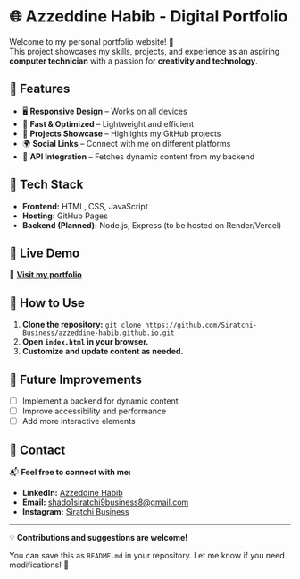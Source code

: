 # 🌐 Azzeddine Habib - Digital Portfolio  

Welcome to my personal portfolio website! 🚀  
This project showcases my skills, projects, and experience as an aspiring **computer technician** with a passion for **creativity and technology**.  

## 🔹 Features  
- 🖥️ **Responsive Design** – Works on all devices  
- 🚀 **Fast & Optimized** – Lightweight and efficient  
- 📂 **Projects Showcase** – Highlights my GitHub projects  
- 🌍 **Social Links** – Connect with me on different platforms  
- 🔗 **API Integration** – Fetches dynamic content from my backend  

## 🔹 Tech Stack  
- **Frontend:** HTML, CSS, JavaScript  
- **Hosting:** GitHub Pages  
- **Backend (Planned):** Node.js, Express (to be hosted on Render/Vercel)  

## 🔹 Live Demo  
🔗 **[Visit my portfolio](https://siratchi-business.github.io/azzeddine-habib.github.io/src/index.html)**  

## 🔹 How to Use  
1. **Clone the repository:**
   `
   git clone https://github.com/Siratchi-Business/azzeddine-habib.github.io.git
   `
3. **Open `index.html` in your browser.**  
4. **Customize and update content as needed.**  

## 🔹 Future Improvements  
- [ ] Implement a backend for dynamic content  
- [ ] Improve accessibility and performance  
- [ ] Add more interactive elements  

## 🔹 Contact  
📬 **Feel free to connect with me:**  
- **LinkedIn:** [Azzeddine Habib](https://www.linkedin.com/in/azzeddine-habib-79580a232/)  
- **Email:** [shado1siratchi9business8@gmail.com](mailto:shado1siratchi9business8@gmail.com)
- **Instagram:** [Siratchi Business](https://www.instagram.com/1siratchi.9business8/)  

---

💡 **Contributions and suggestions are welcome!** 

You can save this as `README.md` in your repository. Let me know if you need modifications! 🚀

